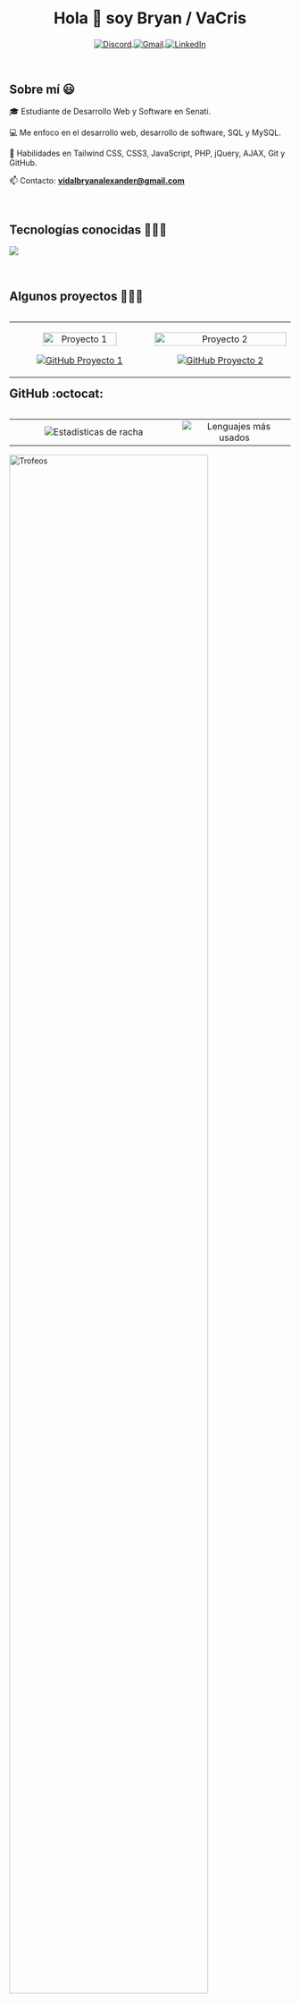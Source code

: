 <h1 align="center">Hola 👋 soy Bryan / VaCris</h1>

<p align="center">
  <a href="https://discord.gg/PRDX5ayBgB" target="_blank">
    <img align="center" src="https://img.shields.io/badge/Discord-7289DA?style=for-the-badge&logo=discord&logoColor=white" alt="Discord" />
  </a>
  <a href="mailto:vidalbryanalexander@gmail.com" target="_blank">
    <img align="center" src="https://img.shields.io/badge/Gmail-D14836?style=for-the-badge&logo=gmail&logoColor=white" alt="Gmail" />
  </a>
  <a href="https://www.linkedin.com/in/bryan-alexander-vidal-crispin-110410301" target="_blank">
    <img align="center" src="https://img.shields.io/badge/LinkedIn-0077B5?style=for-the-badge&logo=linkedin&logoColor=white" alt="LinkedIn" />
  </a>
</p>

<br>

<h2>Sobre mí 😃</h2>
<p align="left">
🎓 Estudiante de Desarrollo Web y Software en Senati.

💻 Me enfoco en el desarrollo web, desarrollo de software, SQL y MySQL. 

🔧 Habilidades en Tailwind CSS, CSS3, JavaScript, PHP, jQuery, AJAX, Git y GitHub.

📫 Contacto: **vidalbryanalexander@gmail.com**
</p>

<br>

<h2>Tecnologías conocidas 👨🏻‍💻</h2>
<p align="left">
  <a href="https://skillicons.dev">
    <img src="https://skillicons.dev/icons?i=html,css,tailwindcss,js,php,mysql,git,github,jquery,npm,java" />
  </a>
</p>

<br>

<div id="proyectos">
<h2>Algunos proyectos 👨🏻‍💻</h2>
<table align="left">
  <tr>
    <td width="25%" align="center">
      <p align="center">
        <a href="https://github.com/VaCris/webseries-VaCris" title="Ver Proyecto 1">
          <img align="center" width=75% src="https://iili.io/djgPznj.png" alt="Proyecto 1" />
        </a>
      </p>
      <p align="center">
        <a href="https://github.com/VaCris/webseries-VaCris" target="_blank">
          <img align="center" src="https://img.shields.io/badge/GitHub-100000?style=for-the-badge&logo=github&logoColor=white" alt="GitHub Proyecto 1" />
        </a>
      </p>
    </td>
    <td width="25%" align="center">
      <p align="center">
        <a href="https://github.com/VaCris/Crud-Basico-en-JSP-con-MYSQL" title="Ver Proyecto 2">
          <img align="center" width=100% src="https://iili.io/djge4hN.png" alt="Proyecto 2" />
        </a>
      </p>
      <p align="center">
        <a href="https://github.com/VaCris/Crud-Basico-en-JSP-con-MYSQL" target="_blank">
          <img align="center" src="https://img.shields.io/badge/GitHub-100000?style=for-the-badge&logo=github&logoColor=white" alt="GitHub Proyecto 2" />
        </a>
      </p>
    </td>
  </tr>
</table>
</div>

<br><br><h2>GitHub :octocat:</h2>
<p align="center">
  <table align="left">
    <tr>
      <td width="60%" align="center">
        <img src="https://github-readme-streak-stats.herokuapp.com/?user=VaCris&theme=dark&hide_border=false" alt="Estadísticas de racha" />
      </td>
      <td width="40%" align="center">
        <img src="https://github-readme-stats.vercel.app/api/top-langs/?username=VaCris&theme=dark&hide_border=false&langs_count=10" alt="Lenguajes más usados" />
      </td>
    </tr>
  </table>
  <div align="left">
    <a href="https://github.com/ryo-ma/github-profile-trophy" title="Ver Trofeos">
      <img width="84%" src="https://github-profile-trophy.vercel.app/?username=VaCris&theme=radical&row=1&column=7&margin-h=15&margin-w=5&no-bg=true" alt="Trofeos" />
    </a>
  </div>
</p>
